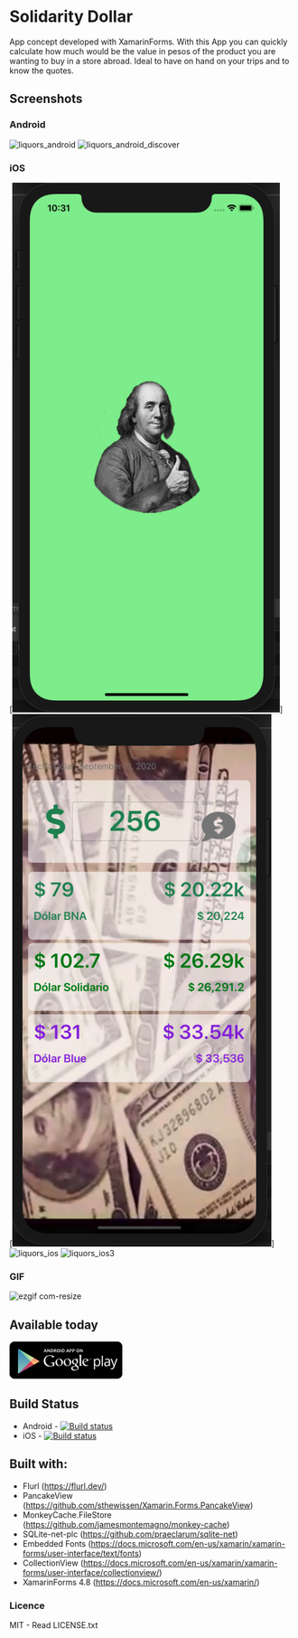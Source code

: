 # Solidarity Dollar
App concept developed with XamarinForms. With this App you can quickly calculate how much would be the value in pesos of the product you are wanting to buy in a store abroad. Ideal to have on hand on your trips and to know the quotes. </br>


## Screenshots
### Android
![liquors_android](https://github.com/ppiova/DolarSolidario.Mobile/blob/feature/ReadmeFile/assets/ScreenShotAndroid-01.png)
![liquors_android_discover](https://github.com/ppiova/DolarSolidario.Mobile/blob/feature/ReadmeFile/assets/ScreenShotAndroid-02.png)

### iOS
[![](/assets/ScreenShotIOS-01.png)]  
[![](/assets/ScreenShotIOS-02.png)]
![liquors_ios](https://github.com/ppiova/DolarSolidario.Mobile/blob/feature/ReadmeFile/assets/ScreenShotIOS-01.png)
![liquors_ios3](https://github.com/ppiova/DolarSolidario.Mobile/blob/feature/ReadmeFile/assets/ScreenShotIOS-02.png)

### GIF
![ezgif com-resize](https://github.com/ppiova/DolarSolidario.Mobile/blob/feature/ReadmeFile/assets/android-solidaritydollar.gif)


## Available today


[![](/assets/download-on-google-play.png)](https://https://play.google.com/store/apps/details?id=jextex.solidaritydollar)

## Build Status

* Android - [![Build status](https://build.appcenter.ms/v0.1/apps/bf7064d2-7f80-49d2-80f3-aebc5fec090c/branches/master/badge)](https://appcenter.ms)
* iOS - [![Build status](https://build.appcenter.ms/v0.1/apps/21ca93e2-e407-4baf-90ce-e4bcd784df0f/branches/master/badge)](https://appcenter.ms)

## Built with:
- Flurl (https://flurl.dev/)
- PancakeView (https://github.com/sthewissen/Xamarin.Forms.PancakeView)
- MonkeyCache.FileStore (https://github.com/jamesmontemagno/monkey-cache)
- SQLite-net-plc (https://github.com/praeclarum/sqlite-net)
- Embedded Fonts (https://docs.microsoft.com/en-us/xamarin/xamarin-forms/user-interface/text/fonts)
- CollectionView (https://docs.microsoft.com/en-us/xamarin/xamarin-forms/user-interface/collectionview/)
- XamarinForms 4.8 (https://docs.microsoft.com/en-us/xamarin/)



### Licence
MIT - Read LICENSE.txt

